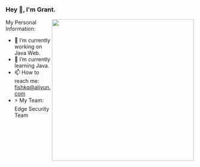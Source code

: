 ### Hey 👋, I'm Grant.

<img align='right' src="https://github-readme-stats.vercel.app/api?username=cooker&show_icons=true&theme=radical" width="380">

My Personal Information:

- 🔭 I’m currently working on Java Web.
- 🌱 I’m currently learning Java.
- 📫 How to reach me: fishkq@aliyun.com
- ⚡ My Team: Edge Security Team

